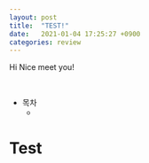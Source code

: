 ```yaml
---
layout: post
title:  "TEST!"
date:   2021-01-04 17:25:27 +0900
categories: review
---
```


Hi Nice meet you!


<br>

- 목차
    - [](#)


# Test